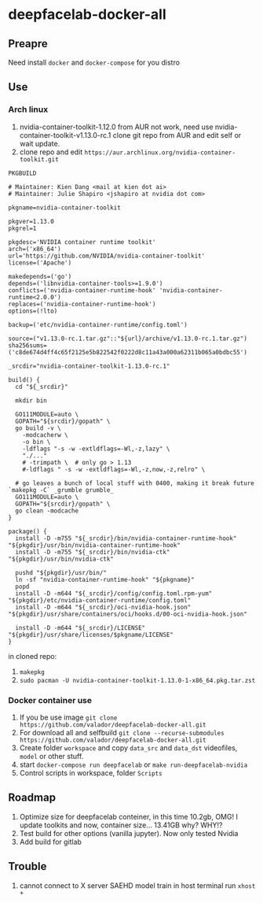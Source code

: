 # deepfacelab-docker-all
## Preapre
Need install `docker` and `docker-compose` for you distro
## Use
### Arch linux
1. nvidia-container-toolkit-1.12.0 from AUR not work, need use nvidia-container-toolkit-v1.13.0-rc.1 clone git repo from AUR and edit self or wait update. 
2. clone repo and edit `https://aur.archlinux.org/nvidia-container-toolkit.git`

`PKGBUILD`
```
# Maintainer: Kien Dang <mail at kien dot ai>
# Maintainer: Julie Shapiro <jshapiro at nvidia dot com>

pkgname=nvidia-container-toolkit

pkgver=1.13.0
pkgrel=1

pkgdesc='NVIDIA container runtime toolkit'
arch=('x86_64')
url='https://github.com/NVIDIA/nvidia-container-toolkit'
license=('Apache')

makedepends=('go')
depends=('libnvidia-container-tools>=1.9.0')
conflicts=('nvidia-container-runtime-hook' 'nvidia-container-runtime<2.0.0')
replaces=('nvidia-container-runtime-hook')
options=(!lto)

backup=('etc/nvidia-container-runtime/config.toml')

source=("v1.13.0-rc.1.tar.gz"::"${url}/archive/v1.13.0-rc.1.tar.gz")
sha256sums=('c8de674d4ff4c65f2125e5b822542f0222d8c11a43a000a62311b065a0bdbc55')

_srcdir="nvidia-container-toolkit-1.13.0-rc.1"

build() {
  cd "${_srcdir}"

  mkdir bin

  GO111MODULE=auto \
  GOPATH="${srcdir}/gopath" \
  go build -v \
    -modcacherw \
    -o bin \
    -ldflags "-s -w -extldflags=-Wl,-z,lazy" \
    "./..."
    # -trimpath \  # only go > 1.13
    #-ldflags " -s -w -extldflags=-Wl,-z,now,-z,relro" \

  # go leaves a bunch of local stuff with 0400, making it break future `makepkg -C` _grumble grumble_
  GO111MODULE=auto \
  GOPATH="${srcdir}/gopath" \
  go clean -modcache
}

package() {
  install -D -m755 "${_srcdir}/bin/nvidia-container-runtime-hook" "${pkgdir}/usr/bin/nvidia-container-runtime-hook"
  install -D -m755 "${_srcdir}/bin/nvidia-ctk" "${pkgdir}/usr/bin/nvidia-ctk"

  pushd "${pkgdir}/usr/bin/"
  ln -sf "nvidia-container-runtime-hook" "${pkgname}"
  popd
  install -D -m644 "${_srcdir}/config/config.toml.rpm-yum" "${pkgdir}/etc/nvidia-container-runtime/config.toml"
  install -D -m644 "${_srcdir}/oci-nvidia-hook.json" "${pkgdir}/usr/share/containers/oci/hooks.d/00-oci-nvidia-hook.json"

  install -D -m644 "${_srcdir}/LICENSE" "${pkgdir}/usr/share/licenses/$pkgname/LICENSE"
}
```
in cloned repo:
1. `makepkg`
2. `sudo pacman -U nvidia-container-toolkit-1.13.0-1-x86_64.pkg.tar.zst`

### Docker container use
1. If you be use image `git clone https://github.com/valador/deepfacelab-docker-all.git`
2. For download all and selfbuild `git clone --recurse-submodules https://github.com/valador/deepfacelab-docker-all.git`
3. Create folder `workspace` and copy `data_src` and `data_dst` videofiles, `model` or other stuff.
4. start `docker-compose run deepfacelab` or `make run-deepfacelab-nvidia`
5. Control scripts in workspace, folder `Scripts`


## Roadmap
1. Optimize size for deepfacelab conteiner, in this time 10.2gb, OMG! I update toolkits and now, container size... 13.41GB why? WHY!?
2. Test build for other options (vanilla jupyter). Now only tested Nvidia
3. Add build for gitlab
   
## Trouble
1. cannot connect to X server SAEHD model train
in host terminal run `xhost +`
